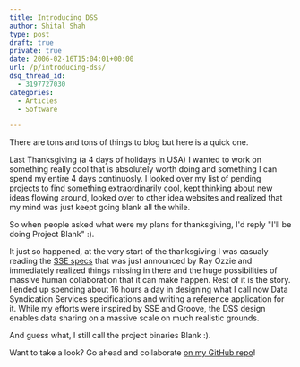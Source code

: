```yaml
---
title: Introducing DSS
author: Shital Shah
type: post
draft: true
private: true
date: 2006-02-16T15:04:01+00:00
url: /p/introducing-dss/
dsq_thread_id:
  - 3197727030
categories:
  - Articles
  - Software

---
```

There are tons and tons of things to blog but here is a quick one.

Last Thanksgiving (a 4 days of holidays in USA) I wanted to work on something really cool that is absolutely worth doing and something I can spend my entire 4 days continuosly. I looked over my list of pending projects to find something extraordinarily cool, kept thinking about new ideas flowing around, looked over to other idea websites and realized that my mind was just keept going blank all the while.

So when people asked what were my plans for thanksgiving, I'd reply "I'll be doing Project Blank" :).

It just so happened, at the very start of the thanksgiving I was casualy reading the [SSE specs][1] that was just announced by Ray Ozzie and immediately realized things missing in there and the huge possibilities of massive human collaboration that it can make happen. Rest of it is the story. I ended up spending about 16 hours a day in designing what I call now Data Syndication Services specifications and writing a reference application for it. While my efforts were inspired by SSE and Groove, the DSS design enables data sharing on a massive scale on much realistic grounds.

And guess what, I still call the project binaries Blank :).

Want to take a look? Go ahead and collaborate [on my GitHub repo][2]!

 [1]: http://msdn.microsoft.com/xml/rss/sse/
 [2]: https://github.com/sytelus/dss